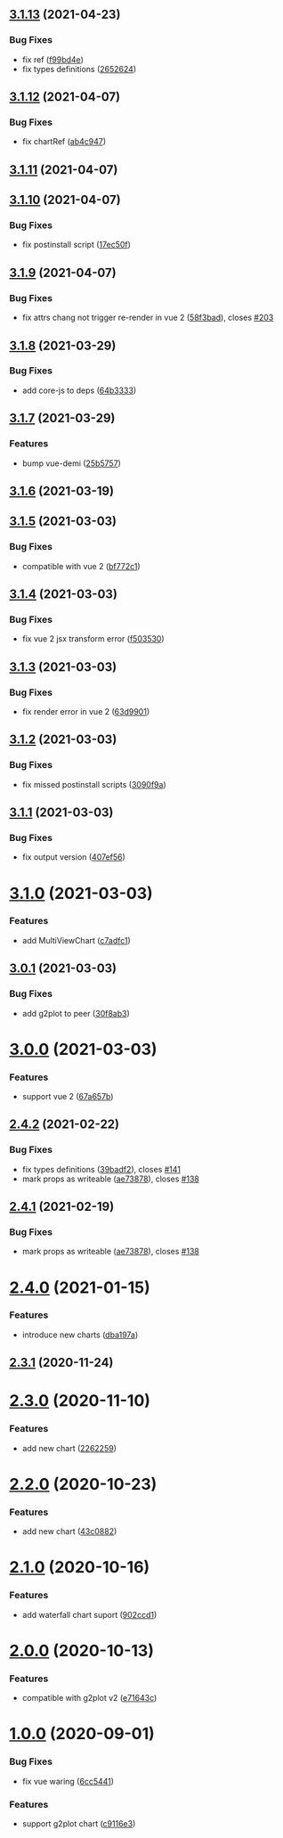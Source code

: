 ## [3.1.13](https://github.com/open-data-plan/g2plot-vue/compare/v3.1.12...v3.1.13) (2021-04-23)

### Bug Fixes

- fix ref ([f99bd4e](https://github.com/open-data-plan/g2plot-vue/commit/f99bd4ec1a09bb2c494b03eb2fc90c33f336b858))
- fix types definitions ([2652624](https://github.com/open-data-plan/g2plot-vue/commit/2652624d24d24efec83ae49bc2aaa79e75de1a8d))

## [3.1.12](https://github.com/open-data-plan/g2plot-vue/compare/v3.1.11...v3.1.12) (2021-04-07)

### Bug Fixes

- fix chartRef ([ab4c947](https://github.com/open-data-plan/g2plot-vue/commit/ab4c947c5f0564317f98dbdfec40b91698adb214))

## [3.1.11](https://github.com/open-data-plan/g2plot-vue/compare/v3.1.10...v3.1.11) (2021-04-07)

## [3.1.10](https://github.com/open-data-plan/g2plot-vue/compare/v3.1.9...v3.1.10) (2021-04-07)

### Bug Fixes

- fix postinstall script ([17ec50f](https://github.com/open-data-plan/g2plot-vue/commit/17ec50fad6d670c79e3f37ca5b2646d4394d2627))

## [3.1.9](https://github.com/open-data-plan/g2plot-vue/compare/v3.1.8...v3.1.9) (2021-04-07)

### Bug Fixes

- fix attrs chang not trigger re-render in vue 2 ([58f3bad](https://github.com/open-data-plan/g2plot-vue/commit/58f3bad0de5fce86a08606bbf530ded4b32d0426)), closes [#203](https://github.com/open-data-plan/g2plot-vue/issues/203)

## [3.1.8](https://github.com/open-data-plan/g2plot-vue/compare/v3.1.7...v3.1.8) (2021-03-29)

### Bug Fixes

- add core-js to deps ([64b3333](https://github.com/open-data-plan/g2plot-vue/commit/64b33335a18b4e00c7ea084d894eee3e5fdafc9a))

## [3.1.7](https://github.com/open-data-plan/g2plot-vue/compare/v3.1.6...v3.1.7) (2021-03-29)

### Features

- bump vue-demi ([25b5757](https://github.com/open-data-plan/g2plot-vue/commit/25b5757fcf74857b9407b63168c45ceb70b851ce))

## [3.1.6](https://github.com/open-data-plan/g2plot-vue/compare/v3.1.5...v3.1.6) (2021-03-19)

## [3.1.5](https://github.com/open-data-plan/g2plot-vue/compare/v3.1.4...v3.1.5) (2021-03-03)

### Bug Fixes

- compatible with vue 2 ([bf772c1](https://github.com/open-data-plan/g2plot-vue/commit/bf772c19000a90b80dfaeff0c6e13b981924fbdf))

## [3.1.4](https://github.com/open-data-plan/g2plot-vue/compare/v3.1.3...v3.1.4) (2021-03-03)

### Bug Fixes

- fix vue 2 jsx transform error ([f503530](https://github.com/open-data-plan/g2plot-vue/commit/f503530aba2dd907527c7969d4b0b45a7f1d9d68))

## [3.1.3](https://github.com/open-data-plan/g2plot-vue/compare/v3.1.2...v3.1.3) (2021-03-03)

### Bug Fixes

- fix render error in vue 2 ([63d9901](https://github.com/open-data-plan/g2plot-vue/commit/63d99016d27f414bbd1ccdb8c0928f5e7ebe74d9))

## [3.1.2](https://github.com/open-data-plan/g2plot-vue/compare/v3.1.1...v3.1.2) (2021-03-03)

### Bug Fixes

- fix missed postinstall scripts ([3090f9a](https://github.com/open-data-plan/g2plot-vue/commit/3090f9afee68cc327e639ca3f515b706b4966976))

## [3.1.1](https://github.com/open-data-plan/g2plot-vue/compare/v3.1.0...v3.1.1) (2021-03-03)

### Bug Fixes

- fix output version ([407ef56](https://github.com/open-data-plan/g2plot-vue/commit/407ef562d8433266b07694af559530beeefa8416))

# [3.1.0](https://github.com/open-data-plan/g2plot-vue/compare/v3.0.1...v3.1.0) (2021-03-03)

### Features

- add MultiViewChart ([c7adfc1](https://github.com/open-data-plan/g2plot-vue/commit/c7adfc16cd911daab89d4511ca4705a8c61409f3))

## [3.0.1](https://github.com/open-data-plan/g2plot-vue/compare/v3.0.0...v3.0.1) (2021-03-03)

### Bug Fixes

- add g2plot to peer ([30f8ab3](https://github.com/open-data-plan/g2plot-vue/commit/30f8ab37517698148fb6dd6793b7af69a7ce4191))

# [3.0.0](https://github.com/open-data-plan/g2plot-vue/compare/v2.4.2...v3.0.0) (2021-03-03)

### Features

- support vue 2 ([67a657b](https://github.com/open-data-plan/g2plot-vue/commit/67a657bc61f3f13b2f05c3014371518128cbc035))

## [2.4.2](https://github.com/open-data-plan/g2plot-vue/compare/v2.4.0...v2.4.2) (2021-02-22)

### Bug Fixes

- fix types definitions ([39badf2](https://github.com/open-data-plan/g2plot-vue/commit/39badf2ea51a833185a915af29baf152f30dd939)), closes [#141](https://github.com/open-data-plan/g2plot-vue/issues/141)
- mark props as writeable ([ae73878](https://github.com/open-data-plan/g2plot-vue/commit/ae738782b5b43c9ec75a35fd6e566367bf007481)), closes [#138](https://github.com/open-data-plan/g2plot-vue/issues/138)

## [2.4.1](https://github.com/open-data-plan/g2plot-vue/compare/v2.4.0...v2.4.1) (2021-02-19)

### Bug Fixes

- mark props as writeable ([ae73878](https://github.com/open-data-plan/g2plot-vue/commit/ae738782b5b43c9ec75a35fd6e566367bf007481)), closes [#138](https://github.com/open-data-plan/g2plot-vue/issues/138)

# [2.4.0](https://github.com/open-data-plan/g2plot-vue/compare/v2.3.1...v2.4.0) (2021-01-15)

### Features

- introduce new charts ([dba197a](https://github.com/open-data-plan/g2plot-vue/commit/dba197a48ec3b8f70699045081b1e91797447348))

## [2.3.1](https://github.com/open-data-plan/g2plot-vue/compare/v2.3.0...v2.3.1) (2020-11-24)

# [2.3.0](https://github.com/open-data-plan/g2plot-vue/compare/v2.2.0...v2.3.0) (2020-11-10)

### Features

- add new chart ([2262259](https://github.com/open-data-plan/g2plot-vue/commit/2262259be07e415ab0142c851b225c5403657d71))

# [2.2.0](https://github.com/open-data-plan/g2plot-vue/compare/v2.1.0...v2.2.0) (2020-10-23)

### Features

- add new chart ([43c0882](https://github.com/open-data-plan/g2plot-vue/commit/43c08825b4cfa4134eca425a5507b3dfed474c5f))

# [2.1.0](https://github.com/open-data-plan/g2plot-vue/compare/v2.0.0...v2.1.0) (2020-10-16)

### Features

- add waterfall chart suport ([902ccd1](https://github.com/open-data-plan/g2plot-vue/commit/902ccd1c8d2344871335c888b20192eae6cda057))

# [2.0.0](https://github.com/open-data-plan/g2plot-vue/compare/v1.0.0...v2.0.0) (2020-10-13)

### Features

- compatible with g2plot v2 ([e71643c](https://github.com/open-data-plan/g2plot-vue/commit/e71643c8aaa9d037a8291d99a3e27bb02875e518))

# [1.0.0](https://github.com/open-data-plan/g2plot-vue/compare/c9116e3280cd5c18241cd101aa787063806fe19f...v1.0.0) (2020-09-01)

### Bug Fixes

- fix vue waring ([6cc5441](https://github.com/open-data-plan/g2plot-vue/commit/6cc54414038b93f2eb64098348333de365e65591))

### Features

- support g2plot chart ([c9116e3](https://github.com/open-data-plan/g2plot-vue/commit/c9116e3280cd5c18241cd101aa787063806fe19f))
